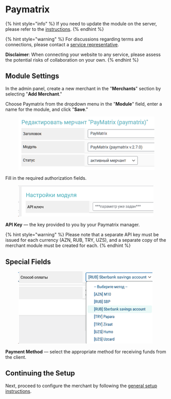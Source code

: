 # Paymatrix

{% hint style="info" %}
If you need to update the module on the server, please refer to the [instructions](https://premium.gitbook.io/main/en/basic-settings/faq/kak-obnovit-faily-na-servere#moduli-merchantov).
{% endhint %}

{% hint style="warning" %}
For discussions regarding terms and connections, please contact a [service representative](https://t.me/Exe_PMx).

**Disclaimer**: When connecting your website to any service, please assess the potential risks of collaboration on your own.
{% endhint %}

## Module Settings

In the admin panel, create a new merchant in the "**Merchants**" section by selecting "**Add Merchant**."

Choose Paymatrix from the dropdown menu in the "**Module**" field, enter a name for the module, and click "**Save**."

<figure><img src="../../../.gitbook/assets/image (2224)_eng.png" alt=""><figcaption></figcaption></figure>

Fill in the required authorization fields.

<figure><img src="../../../.gitbook/assets/image (251)_eng.png" alt="" width="421"><figcaption></figcaption></figure>

**API Key** — the key provided to you by your Paymatrix manager.

{% hint style="warning" %}
Please note that a separate API key must be issued for each currency (AZN, RUB, TRY, UZS), and a separate copy of the merchant module must be created for each.
{% endhint %}

## Special Fields

<figure><img src="../../../.gitbook/assets/image (252)_eng.png" alt="" width="418"><figcaption></figcaption></figure>

**Payment Method** — select the appropriate method for receiving funds from the client.

## Continuing the Setup

Next, proceed to configure the merchant by following the [general setup instructions](https://premium.gitbook.io/main/en/en/basic-settings/merchants-and-auto-payments/merchants/general-merchant-settings).